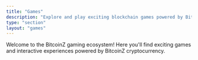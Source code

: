 ```yaml
---
title: "Games"
description: "Explore and play exciting blockchain games powered by BitcoinZ - from casual to competitive gaming experiences"
type: "section"
layout: "games"
---
```


Welcome to the BitcoinZ gaming ecosystem! Here you'll find exciting games and interactive experiences powered by BitcoinZ cryptocurrency.